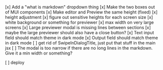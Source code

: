 [x] Add a "what is markdown" dropdown thing
[x] Make the two boxes out of MUI components
[x] Make editor and Preview the same height (fixed)
[x] height adjustment
  [x] figure out sensitive heights for each screen size
[x] white background or something for previewer
[x] max width on very large screens
[x] Large previewer modal is missing lines between sections
[x] maybe the large previewer should also have a close button?
[x] Text input field should match theme in dark mode
[x] Output field should match theme in dark mode
[ ] get rid of SwipeInDialogTitle, just put that stuff in the main jsx
[ ] The modal is too narrow if there are no long lines in the markdown. Give it a min width or something?

[ ] deploy

